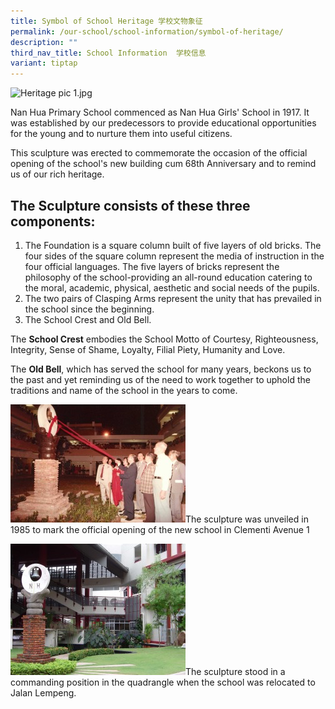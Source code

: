 ```yaml
---
title: Symbol of School Heritage 学校文物象征
permalink: /our-school/school-information/symbol-of-heritage/
description: ""
third_nav_title: School Information  学校信息
variant: tiptap
---
```

![Heritage pic 1.jpg](/images/Heritage%20Picture%2001.png)

Nan Hua Primary School commenced as Nan Hua Girls' School in 1917. It was established by our predecessors to provide educational opportunities for the young and to nurture them into useful citizens.

  

This sculpture was erected to commemorate the occasion of the official opening of the school's new building cum 68th Anniversary and to remind us of our rich heritage.

The Sculpture consists of these three components:
-------------------------------------------------

1.  The Foundation is a square column built of five layers of old bricks. The four sides of the square column represent the media of instruction in the four official languages. The five layers of bricks represent the philosophy of the school-providing an all-round education catering to the moral, academic, physical, aesthetic and social needs of the pupils.
2.  The two pairs of Clasping Arms represent the unity that has prevailed in the school since the beginning.
3.  The School Crest and Old Bell.

  
The **School Crest** embodies the School Motto of Courtesy, Righteousness, Integrity, Sense of Shame, Loyalty, Filial Piety, Humanity and Love.  
  
The **Old Bell**, which has served the school for many years, beckons us to the past and yet reminding us of the need to work together to uphold the traditions and name of the school in the years to come.  
  

![Symbol1.jpg](/images/Heritage%20Picture%2002.png)The sculpture was unveiled in 1985 to mark the official opening of the new school in Clementi Avenue 1

![Symbol.jpg](/images/Heritage%20Picture%2003.png)The sculpture stood in a commanding position in the quadrangle when the school was relocated to Jalan Lempeng.